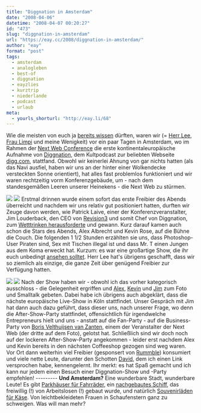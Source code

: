 ```yaml
---
title: "Diggnation in Amsterdam"
date: "2008-04-06"
datetime: "2008-04-07 00:20:27"
id: "473"
slug: "diggnation-in-amsterdam"
url: "https://eay.cc/2008/diggnation-in-amsterdam/"
author: "eay"
format: "post"
tags:
  - amsterdam
  - analogleben
  - best-of
  - diggnation
  - eayzlies
  - kurztrip
  - niederlande
  - podcast
  - urlaub
meta:
  - yourls_shorturl: "http://eay.li/68"
---
```


Wie die meisten von euch ja [bereits wissen](//eay.cc/2008/diggnation-feat-eayz-in-amsterdam/) dürften, waren wir (= [Herr Lee](http://twitter.com/The_McLee), [Frau Limpi](http://spaetz.eayz.net/) und meine Wenigkeit) vor ein paar Tagen in Amsterdam, wo im Rahmen der [Next Web Conference](http://2008.thenextweb.org/) die erste kontinentaleuropäische Aufnahme von [Diggnation](http://revision3.com/diggnation/), dem Kultpodcast zur beliebten Webseite [digg.com](http://www.digg.com/), stattfand. Obwohl wir keinerlei Ahnung von gar nichts hatten (als das Navi ausfiel, haben wir uns an der hinter einer Wolkendecke versteckten Sonne orientiert), hat alles fast problemlos funktioniert und wir waren rechtzeitig vorm Konferenzgebäude, um - nach dem standesgemäßen Leeren unserer Heinekens - die Next Web zu stürmen.

[![](/uploads/2008/diggnation1.jpg)](http://www.flickr.com/photos/eay/2392625709/) [![](/uploads/2008/diggnation2.jpg)](http://www.flickr.com/photos/eay/2392625891/) Erstmal drinnen wurde einem sofort das erste Freibier des Abends überreicht und nachdem wir uns relativ gut positioniert hatten, durften wir Zeuge davon werden, wie Patrick Laive, einer der Konferenzveranstalter, Jim Louderback, den CEO von [Revision3](http://revision3.com/) und somit Chef von Diggnation, zum [Wetttrinken herausforderte](http://www.flickr.com/photos/vannuil/2386401691/) und gewann. Kurz darauf kamen auch schon die Stars des Abends, Alex Albrecht und Kevin Rose, auf die Bühne die Couch. Die folgenden 1 1/2 Stunden erzählten sie uns, dass Photoshop-User Piraten sind, Sex mit Tischen illegal ist und dass Mr. T einen Jungen aus dem Koma erweckt hat. Kurzum: es war eine großartige Show, die ihr euch unbedingt [ansehen solltet](http://revision3.com/diggnation/amsterdamnation2/). Herr Lee hat's übrigens geschafft, dass wir so ziemlich als einzige, die ganze Zeit über genügend Freibier zur Verfügung hatten.

[![](/uploads/2008/diggnation3.jpg)](http://www.flickr.com/photos/eay/2392626959/) [![](/uploads/2008/diggnation4.jpg)](http://www.flickr.com/photos/eay/2393457906/) Nach der Show haben wir - obwohl ich das vorher kategorisch ausschloss - die Gelegenheit ergriffen und [Alex](http://www.flickr.com/photos/eay/2392626571/), [Kevin](http://www.flickr.com/photos/eay/2392626959/) und [Jim](http://www.flickr.com/photos/eay/2393457906/) zum Foto und Smalltalk gebeten. Dabei habe ich übrigens auch abgeklärt, dass die nächste europäische Live-Show in Köln stattfindet. Unser Gespräch mit Jim hat dann auch dazu geführt, dass dieser uns, nach unserer Frage, wo denn die After-Show-Party stattfindet, offensichtlich für irgendwelche Entrepreneurs hielt und uns - anstatt auf die Fan-Party - auf die Business-Party von [Boris Velthuijsen van Zanten](http://www.flickr.com/photos/silvertje/2385231543/), einem der Veranstalter der Next Web (der dritte auf dem Foto), gelotst hat. Schließlich sind wir doch noch auf der lockeren After-Show-Party angekommen - leider erst nachdem Alex und Kevin bereits in den nächsten Coffeeshop gezogen sind weg waren. Vor Ort dann weiterhin viel Freibier (gesponsert von [Rummble](http://www.rummble.com/)) konsumiert und viele nette Leute, darunter den Schotten [David](http://www.digitalbiographer.com/), dem ich einen Link versprochen habe, kennengelernt. Ihr merkt: es hat Spaß gemacht und ich kann nur jedem einen Besuch einer Diggnation-Show und -Party empfehlen! --------- **Und Amsterdam?** Eine wunderbare Stadt, wunderbare Leute! Es gibt [Parkhäuser für Fahrräder](http://www.flickr.com/photos/eay/2392627907/), ein [nachgebautes Schiff](http://www.flickr.com/photos/eay/2392627443/), das freiwillig (!) von Arbeitslosen (!) gebaut wurde, und natürlich [Souvenirläden für Käse](http://www.flickr.com/photos/eay/2393458774/). Von leichtbekleideten Frauen in Schaufenstern ganz zu schweigen. Was will man mehr?
